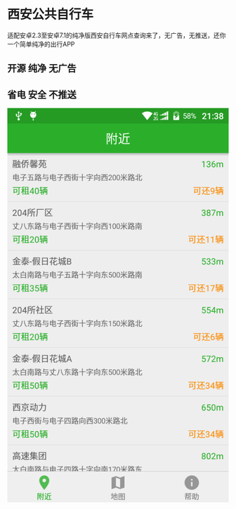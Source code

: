 # 西安公共自行车
适配安卓2.3至安卓7.1的纯净版西安自行车网点查询来了，无广告，无推送，还你一个简单纯净的出行APP

## 开源 纯净 无广告
## 省电 安全 不推送
![logo](img/bike1.png)
